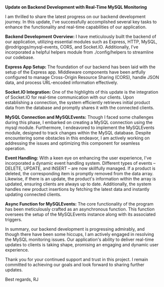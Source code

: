 **Update on Backend Development with Real-Time MySQL Monitoring**

I am thrilled to share the latest progress on our backend development journey. In this update, I've successfully accomplished several key tasks to enhance the functionality and real-time capabilities of our application.

**Backend Development Overview:**
I have meticulously built the backend of our application, utilizing essential modules such as Express, HTTP, MySQL, @rodrigogs/mysql-events, CORS, and Socket.IO. Additionally, I've incorporated a helpful helpers module from ./config/helpers to streamline our codebase.

**Express App Setup:**
The foundation of our backend has been laid with the setup of the Express app. Middleware components have been artfully configured to manage Cross-Origin Resource Sharing (CORS), handle JSON data, and process URL-encoded information effectively.

**Socket.IO Integration:**
One of the highlights of this update is the integration of Socket.IO for real-time communication with our clients. Upon establishing a connection, the system efficiently retrieves initial product data from the database and promptly shares it with the connected clients.

**MySQL Connection and MySQLEvents:**
Though I faced some challenges during this phase, I embarked on creating a MySQL connection using the mysql module. Furthermore, I endeavored to implement the MySQLEvents module, designed to track changes within the MySQL database. Despite encountering some obstacles in this endeavor, I am actively working on addressing the issues and optimizing this component for seamless operation.

**Event Handling:**
With a keen eye on enhancing the user experience, I've incorporated a dynamic event handling system. Different types of events – DELETE, UPDATE, and INSERT – are now skillfully managed. If a product is deleted, the corresponding item is promptly removed from the data array. Likewise, if there is an update, the product's information within the array is updated, ensuring clients are always up to date. Additionally, the system handles new product insertions by fetching the latest data and instantly updating connected clients.

**Async Function for MySQLEvents:**
The core functionality of the program has been meticulously crafted as an asynchronous function. This function oversees the setup of the MySQLEvents instance along with its associated triggers.

In summary, our backend development is progressing admirably, and though there have been some hiccups, I am actively engaged in resolving the MySQL monitoring issues. Our application's ability to deliver real-time updates to clients is taking shape, promising an engaging and dynamic user experience.

Thank you for your continued support and trust in this project. I remain committed to achieving our goals and look forward to sharing further updates.

Best regards,
RJ
